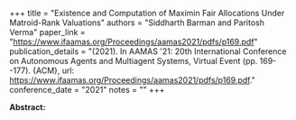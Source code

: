 +++
title = "Existence and Computation of Maximin Fair Allocations Under Matroid-Rank Valuations"
authors = "Siddharth Barman and Paritosh Verma"
paper_link = "https://www.ifaamas.org/Proceedings/aamas2021/pdfs/p169.pdf"
publication_details = "(2021). In AAMAS '21: 20th International Conference on Autonomous Agents and Multiagent Systems,  Virtual Event (pp. 169--177). {ACM}, url: <a href='https://www.ifaamas.org/Proceedings/aamas2021/pdfs/p169.pdf' target='_blank'>https://www.ifaamas.org/Proceedings/aamas2021/pdfs/p169.pdf</a>."
conference_date = "2021"
notes = ""
+++

<b>Abstract:</b>
